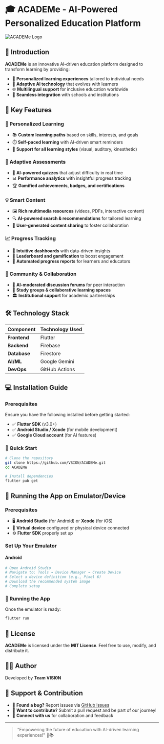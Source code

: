 # 🎓 ACADEMe - AI-Powered Personalized Education Platform  

![ACADEMe Logo](https://raw.githubusercontent.com/VSION/ACADEMe/main/assets/academe/academe_logo-github.png)  

## 🌟 Introduction  
**ACADEMe** is an innovative AI-driven education platform designed to transform learning by providing:  
- 🧠 **Personalized learning experiences** tailored to individual needs  
- 🤖 **Adaptive AI technology** that evolves with learners  
- 🌐 **Multilingual support** for inclusive education worldwide  
- 🏫 **Seamless integration** with schools and institutions  

## 🚀 Key Features  
### 🎯 Personalized Learning  
- 📚 **Custom learning paths** based on skills, interests, and goals  
- ⏱️ **Self-paced learning** with AI-driven smart reminders  
- 🎨 **Support for all learning styles** (visual, auditory, kinesthetic)  

### 🧪 Adaptive Assessments  
- 📝 **AI-powered quizzes** that adjust difficulty in real time  
- 📊 **Performance analytics** with insightful progress tracking  
- 🏆 **Gamified achievements, badges, and certifications**  

### 💡 Smart Content  
- 🖼️ **Rich multimedia resources** (videos, PDFs, interactive content)  
- 🔍 **AI-powered search & recommendations** for tailored learning  
- 📲 **User-generated content sharing** to foster collaboration  

### 📈 Progress Tracking  
- 📱 **Intuitive dashboards** with data-driven insights  
- 🏅 **Leaderboard and gamification** to boost engagement  
- 📧 **Automated progress reports** for learners and educators  

### 🤝 Community & Collaboration  
- 💬 **AI-moderated discussion forums** for peer interaction  
- 👥 **Study groups & collaborative learning spaces**  
- 🏛️ **Institutional support** for academic partnerships  

## 🛠️ Technology Stack  

| Component       | Technology Used |
|----------------|----------------|
| **Frontend**   | Flutter        |
| **Backend**    | Firebase       |
| **Database**   | Firestore      |
| **AI/ML**      | Google Gemini  |
| **DevOps**     | GitHub Actions |

## 💻 Installation Guide  
### Prerequisites  
Ensure you have the following installed before getting started:  
- ✅ **Flutter SDK** (v3.0+)  
- ✅ **Android Studio / Xcode** (for mobile development)  
- ✅ **Google Cloud account** (for AI features)  

### 🚀 Quick Start  
```bash
# Clone the repository
git clone https://github.com/VSION/ACADEMe.git
cd ACADEMe

# Install dependencies
flutter pub get
```

## 📱 Running the App on Emulator/Device  

### Prerequisites  
- 🖥️ **Android Studio** (for Android) or **Xcode** (for iOS)  
- 📱 **Virtual device** configured or physical device connected  
- ⚙️ **Flutter SDK** properly set up  

### Set Up Your Emulator  
#### Android  
```bash
# Open Android Studio
# Navigate to: Tools → Device Manager → Create Device
# Select a device definition (e.g., Pixel 6)
# Download the recommended system image
# Complete setup
```

### 🚀 Running the App  
Once the emulator is ready:  
```bash
flutter run
```

## 📜 License  
**ACADEMe** is licensed under the **MIT License**. Feel free to use, modify, and distribute it.  

## 👨‍💻 Author  
Developed by **Team VISI0N**  

## 🌟 Support & Contribution  
- 🚀 **Found a bug?** Report issues via [GitHub Issues](https://github.com/VSION/ACADEMe/issues)  
- 🎯 **Want to contribute?** Submit a pull request and be part of our journey!  
- 💌 **Connect with us** for collaboration and feedback  

---

> "Empowering the future of education with AI-driven learning experiences!" 🚀📚



